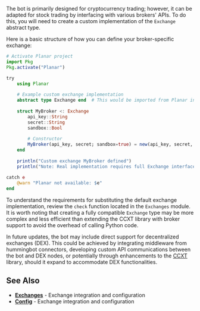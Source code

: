 The bot is primarily designed for cryptocurrency trading; however, it can be adapted for stock trading by interfacing with various brokers' APIs. To do this, you will need to create a custom implementation of the `Exchange` abstract type.

Here is a basic structure of how you can define your broker-specific exchange:

```julia
# Activate Planar project
import Pkg
Pkg.activate("Planar")

try
    using Planar
    
    # Example custom exchange implementation
    abstract type Exchange end  # This would be imported from Planar in real usage
    
    struct MyBroker <: Exchange
        api_key::String
        secret::String
        sandbox::Bool
        
        # Constructor
        MyBroker(api_key, secret; sandbox=true) = new(api_key, secret, sandbox)
    end
    
    println("Custom exchange MyBroker defined")
    println("Note: Real implementation requires full Exchange interface")
    
catch e
    @warn "Planar not available: $e"
end
```

To understand the requirements for substituting the default exchange implementation, review the `check` function located in the `Exchanges` module. It is worth noting that creating a fully compatible `Exchange` type may be more complex and less efficient than extending the CCXT library with broker support to avoid the overhead of calling Python code.

In future updates, the bot may include direct support for decentralized exchanges (DEX). This could be achieved by integrating middleware from hummingbot connectors, developing custom API communications between the bot and DEX nodes, or potentially through enhancements to the [CCXT](../exchanges.md#ccxt-integration) library, should it expand to accommodate DEX functionalities.

## See Also

- **[Exchanges](../exchanges.md)** - Exchange integration and configuration
- **[Config](../config.md)** - Exchange integration and configuration
